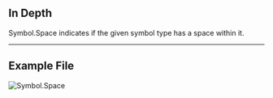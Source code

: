 ## In Depth
Symbol.Space indicates if the given symbol type has a space within it.
___
## Example File

![Symbol.Space](./DynamoUnits.Symbol.Space_img.png)
